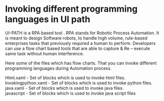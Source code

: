 # Invoking different programming languages in UI path
UI-PATH is a RPA based tool . RPA stands for Robotic Process Automation. It is meant to design Software robots, to handle high volume, rule-based enterprises tasks that previously required a human to perform.
Developers can use a flow chart based tools that are able to capture & Re – execute same task without human interference.

  Here some of the files which has flow charts. That you can invoke different programming languages during Automation process.
  
  Html.xaml - Set of blocks which is used to invoke html files.</br>
  Invokingpython.xaml - Set of blocks which is used to invoke python files.</br>
  java.xaml - Set of blocks which is used to invoke java files.</br>
  javascript - Set of blocks which is used to invoke java script files
  
